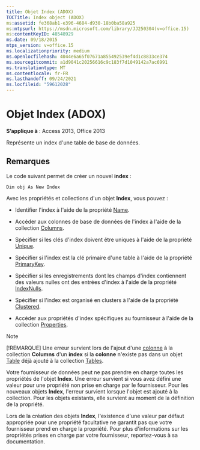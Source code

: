 ```yaml
---
title: Objet Index (ADOX)
TOCTitle: Index object (ADOX)
ms:assetid: fe368ab1-e396-4684-d930-18b0ba58a925
ms:mtpsurl: https://msdn.microsoft.com/library/JJ250304(v=office.15)
ms:contentKeyID: 48548929
ms.date: 09/18/2015
mtps_version: v=office.15
ms.localizationpriority: medium
ms.openlocfilehash: 4044e6a65f07671a855492539ef4d1c8833ce374
ms.sourcegitcommit: a1d9041c20256616c9c183f7d1049142a7ac6991
ms.translationtype: MT
ms.contentlocale: fr-FR
ms.lasthandoff: 09/24/2021
ms.locfileid: "59612028"
---
```

# <a name="index-object-adox"></a>Objet Index (ADOX)

**S’applique à** : Access 2013, Office 2013

Représente un index d'une table de base de données.

## <a name="remarks"></a>Remarques

Le code suivant permet de créer un nouvel **index** :

`Dim obj As New Index`

Avec les propriétés et collections d'un objet **Index**, vous pouvez :

- Identifier l'index à l'aide de la propriété [Name](name-property-adox.md).

- Accéder aux colonnes de base de données de l'index à l'aide de la collection [Columns](columns-collection-adox.md).

- Spécifier si les clés d'index doivent être uniques à l'aide de la propriété [Unique](unique-property-adox.md).

- Spécifier si l'index est la clé primaire d'une table à l'aide de la propriété [PrimaryKey](primarykey-property-adox.md).

- Spécifier si les enregistrements dont les champs d'index contiennent des valeurs nulles ont des entrées d'index à l'aide de la propriété [IndexNulls](indexnulls-property-adox.md).

- Spécifier si l'index est organisé en clusters à l'aide de la propriété [Clustered](clustered-property-adox.md).

- Accéder aux propriétés d'index spécifiques au fournisseur à l'aide de la collection [Properties](properties-collection-ado.md).


> [!NOTE]
> [!REMARQUE] Une erreur survient lors de l'ajout d'une [colonne](column-object-adox.md) à la collection **Columns** d'un **index** si la **colonne** n'existe pas dans un objet [Table](table-object-adox.md) déjà ajouté à la collection [Tables](tables-collection-adox.md).

Votre fournisseur de données peut ne pas prendre en charge toutes les propriétés de l'objet **Index**. Une erreur survient si vous avez défini une valeur pour une propriété non prise en charge par le fournisseur. Pour les nouveaux objets **Index**, l'erreur survient lorsque l'objet est ajouté à la collection. Pour les objets existants, elle survient au moment de la définition de la propriété.

Lors de la création des objets **Index**, l'existence d'une valeur par défaut appropriée pour une propriété facultative ne garantit pas que votre fournisseur prend en charge la propriété. Pour plus d'informations sur les propriétés prises en charge par votre fournisseur, reportez-vous à sa documentation.


